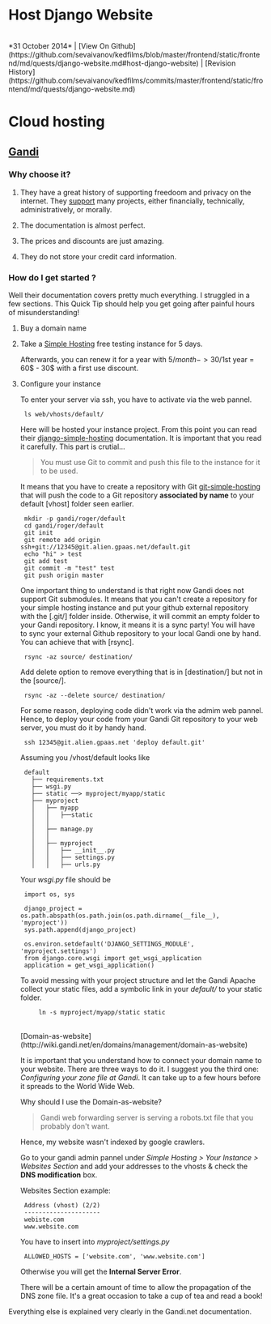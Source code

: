 <h1 class="header">Host Django Website</h1>
</br>
*31 October 2014* | [View On Github](https://github.com/sevaivanov/kedfilms/blob/master/frontend/static/frontend/md/quests/django-website.md#host-django-website) | [Revision History](https://github.com/sevaivanov/kedfilms/commits/master/frontend/static/frontend/md/quests/django-website.md)

# Cloud hosting

## [Gandi](https://www.gandi.net)

### Why choose it? 

1. They have a great history of supporting freedoom and privacy on the internet. They [support](https://www.gandi.net/supports/) many projects, either financially, technically, administratively, or morally. 

2. The documentation is almost perfect.

3. The prices and discounts are just amazing.

4. They do not store your credit card information.


### How do I get started ?

Well their documentation covers pretty much everything. I struggled in a few sections. This Quick Tip should help you get going after painful hours of misunderstanding!

1. Buy a domain name

2. Take a [Simple Hosting](https://www.gandi.net/hosting/simple?language=python&db=mysql&grid=A) free testing instance for 5 days.

	Afterwards, you can renew it for a year with 5$/month -> 30$/1st year = 60$ - 30$ with a first use discount.

3. Configure your instance

	To enter your server via ssh, you have to activate via the web pannel.

		ls web/vhosts/default/

	Here will be hosted your instance project. From this point you can read their [django-simple-hosting](http://wiki.gandi.net/en/simple/instance/python) documentation. It is important that you read it carefully. This part is crutial...

	> You must use Git to commit and push this file to the instance for it to be used.

	It means that you have to create a repository with Git [git-simple-hosting](http://wiki.gandi.net/en/simple/git) that will push the code to a Git repository **associated by name** to your default [vhost] folder seen earlier.

		mkdir -p gandi/roger/default
		cd gandi/roger/default
		git init
		git remote add origin ssh+git://12345@git.alien.gpaas.net/default.git
		echo "hi" > test
		git add test
		git commit -m "test" test
		git push origin master


	One important thing to understand is that right now Gandi does not support Git submodules. It means that you can't create a repository for your simple hosting instance and put your github external repository with the [.git/] folder inside. Otherwise, it will commit an empty folder to your Gandi repository. I know, it means it is a sync party! You will have to sync your external Github repository to your local Gandi one by hand. You can achieve that with [rsync].

		rsync -az source/ destination/

	Add delete option to remove everything that is in [destination/] but not in the [source/].

		rsync -az --delete source/ destination/


	For some reason, deploying code didn't work via the admim web pannel. Hence, to deploy your code from your Gandi Git repository to your web server, you must do it by handy hand.

		ssh 12345@git.alien.gpaas.net 'deploy default.git'


	Assuming you /vhost/default looks like

		default
		  ├── requirements.txt
		  ├── wsgi.py
		  ├── static ──> myproject/myapp/static
		  ├── myproject
		  │   ├── myapp
		  │   │   ├──static
		  │   │   
		  │   ├── manage.py
		  │   │   
		  │   ├── myproject
		  │   │   ├── __init__.py
		  │   │   ├── settings.py
		  │   │   ├── urls.py

	Your *wsgi.py* file should be

		import os, sys

		django_project = os.path.abspath(os.path.join(os.path.dirname(__file__), 'myproject'))
		sys.path.append(django_project)

		os.environ.setdefault('DJANGO_SETTINGS_MODULE', 'myproject.settings')
		from django.core.wsgi import get_wsgi_application
		application = get_wsgi_application()

	To avoid messing with your project structure and let the Gandi Apache collect your static files, add a symbolic link in your *default/* to your static folder.

			ln -s myproject/myapp/static static

	</br>
	[Domain-as-website](http://wiki.gandi.net/en/domains/management/domain-as-website)

	It is important that you understand how to connect your domain name to your website. There are three ways to do it. I suggest you the third one: *Configuring your zone file at Gandi*. It can take up to a few hours before it spreads to the World Wide Web.

	Why should I use the Domain-as-website?

	>Gandi web forwarding server is serving a robots.txt file that you probably don't want.

	Hence, my website wasn't indexed by google crawlers.

	Go to your gandi admin pannel under *Simple Hosting > Your Instance > Websites Section* and add your addresses to the vhosts & check the **DNS modification** box.

	Websites Section example:

		Address (vhost) (2/2)
		---------------------
		webiste.com
		www.website.com

	You have to insert into *myproject/settings.py*

		ALLOWED_HOSTS = ['website.com', 'www.website.com']

	Otherwise you will get the **Internal Server Error**.

	There will be a certain amount of time to allow the propagation of the DNS zone file. It's a great occasion to take a cup of tea and read a book!

<p class="footer">Everything else is explained very clearly in the Gandi.net documentation.</p>